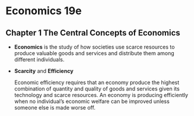 # Economics 19e

## Chapter 1 The Central Concepts of Economics

- **Economics** is the study of how societies use scarce resources to produce valuable goods and services and distribute them among different individuals.

- **Scarcity** and **Efficiency**

  Economic efficiency requires that an economy produce the highest combination of quantity and quality of goods and services given its technology and scarce resources. An economy is producing efficiently when no individual’s economic welfare can be improved unless someone else is made worse off.

